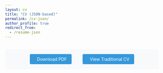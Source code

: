 ```yaml
---
layout: cv
title: "CV (JSON-based)"
permalink: /cv-json/
author_profile: true
redirect_from:
  - /resume-json
---
```


<style>
  .download-links {
    text-align: center;
    margin: 2rem 0;
    padding: 1rem;
    background: #f8f9fa;
    border-radius: 8px;
  }
  
  .download-links a {
    display: inline-block;
    margin: 0 1rem;
    padding: 0.5rem 1rem;
    background: #3498db;
    color: white;
    text-decoration: none;
    border-radius: 4px;
    transition: background 0.3s;
  }
  
  .download-links a:hover {
    background: #2980b9;
  }
  
  .download-links i {
    margin-right: 0.5rem;
  }
</style>

<div class="download-links">
  <a href="{{ site.baseurl }}/files/weijie_zhang_cv.pdf" target="_blank">
    <i class="fas fa-file-pdf"></i>Download PDF
  </a>
  <a href="{{ site.baseurl }}/cv/" target="_blank">
    <i class="fas fa-file-alt"></i>View Traditional CV
  </a>
</div>

<!-- The CV content is automatically generated from _data/cv.json using the cv layout -->